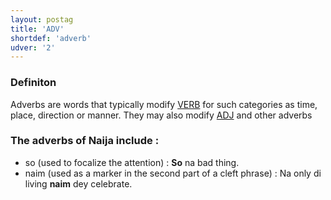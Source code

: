 ```yaml
---
layout: postag
title: 'ADV'
shortdef: 'adverb'
udver: '2'
---
```


### Definiton 

Adverbs are words that typically modify [VERB]() for such categories as time, place, direction or manner. They may also modify [ADJ]() and other adverbs

### The adverbs of Naija include :

- so (used to focalize the attention) : <b>So</b> na bad thing.
- naim (used as a marker in the second part of a cleft phrase) : Na only di living <b>naim</b> dey celebrate.
<!-- Interlanguage links updated Po 6. listopadu 2023, 21:41:22 CET -->
